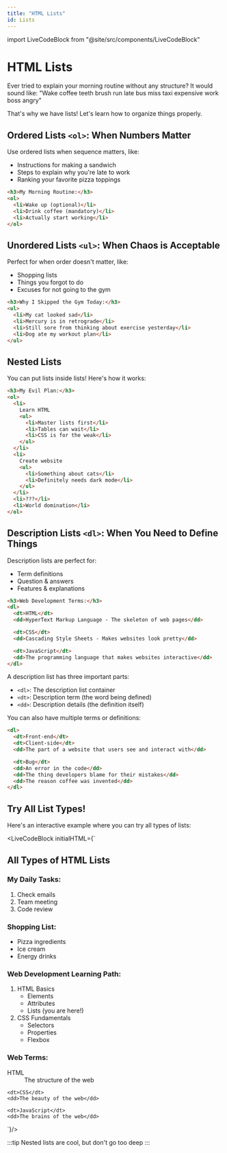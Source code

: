 ```yaml
---
title: "HTML Lists"
id: Lists
---
```


import LiveCodeBlock from "@site/src/components/LiveCodeBlock"

# HTML Lists

Ever tried to explain your morning routine without any structure? It would sound like:
"Wake coffee teeth brush run late bus miss taxi expensive work boss angry"

That's why we have lists! Let's learn how to organize things properly.

## Ordered Lists `<ol>`: When Numbers Matter

Use ordered lists when sequence matters, like:

- Instructions for making a sandwich
- Steps to explain why you're late to work
- Ranking your favorite pizza toppings

```html
<h3>My Morning Routine:</h3>
<ol>
  <li>Wake up (optional)</li>
  <li>Drink coffee (mandatory)</li>
  <li>Actually start working</li>
</ol>
```

## Unordered Lists `<ul>`: When Chaos is Acceptable

Perfect for when order doesn't matter, like:

- Shopping lists
- Things you forgot to do
- Excuses for not going to the gym

```html
<h3>Why I Skipped the Gym Today:</h3>
<ul>
  <li>My cat looked sad</li>
  <li>Mercury is in retrograde</li>
  <li>Still sore from thinking about exercise yesterday</li>
  <li>Dog ate my workout plan</li>
</ul>
```

## Nested Lists

You can put lists inside lists! Here's how it works:

```html
<h3>My Evil Plan:</h3>
<ol>
  <li>
    Learn HTML
    <ul>
      <li>Master lists first</li>
      <li>Tables can wait</li>
      <li>CSS is for the weak</li>
    </ul>
  </li>
  <li>
    Create website
    <ul>
      <li>Something about cats</li>
      <li>Definitely needs dark mode</li>
    </ul>
  </li>
  <li>???</li>
  <li>World domination</li>
</ol>
```

## Description Lists `<dl>`: When You Need to Define Things

Description lists are perfect for:

- Term definitions
- Question & answers
- Features & explanations

```html
<h3>Web Development Terms:</h3>
<dl>
  <dt>HTML</dt>
  <dd>HyperText Markup Language - The skeleton of web pages</dd>

  <dt>CSS</dt>
  <dd>Cascading Style Sheets - Makes websites look pretty</dd>

  <dt>JavaScript</dt>
  <dd>The programming language that makes websites interactive</dd>
</dl>
```

A description list has three important parts:

- `<dl>`: The description list container
- `<dt>`: Description term (the word being defined)
- `<dd>`: Description details (the definition itself)

You can also have multiple terms or definitions:

```html
<dl>
  <dt>Front-end</dt>
  <dt>Client-side</dt>
  <dd>The part of a website that users see and interact with</dd>

  <dt>Bug</dt>
  <dd>An error in the code</dd>
  <dd>The thing developers blame for their mistakes</dd>
  <dd>The reason coffee was invented</dd>
</dl>
```

## Try All List Types!

Here's an interactive example where you can try all types of lists:

<LiveCodeBlock initialHTML={`

<h2>All Types of HTML Lists</h2>

<!-- Ordered List Example -->
<h3>My Daily Tasks:</h3>
<ol>
    <li>Check emails</li>
    <li>Team meeting</li>
    <li>Code review</li>
</ol>

<!-- Unordered List Example -->
<h3>Shopping List:</h3>
<ul>
    <li>Pizza ingredients</li>
    <li>Ice cream</li>
    <li>Energy drinks</li>
</ul>

<!-- Nested List Example -->
<h3>Web Development Learning Path:</h3>
<ol>
    <li>HTML Basics
        <ul>
            <li>Elements</li>
            <li>Attributes</li>
            <li>Lists (you are here!)</li>
        </ul>
    </li>
    <li>CSS Fundamentals
        <ul>
            <li>Selectors</li>
            <li>Properties</li>
            <li>Flexbox</li>
        </ul>
    </li>
</ol>

<!-- Description List Example -->
<h3>Web Terms:</h3>
<dl>
    <dt>HTML</dt>
    <dd>The structure of the web</dd>
    
    <dt>CSS</dt>
    <dd>The beauty of the web</dd>
    
    <dt>JavaScript</dt>
    <dd>The brains of the web</dd>
</dl>
`}/>

:::tip
Nested lists are cool, but don't go too deep
:::
